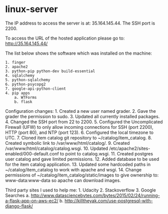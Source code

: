 # linux-server

The IP address to access the server is at: 35.164.145.44. The SSH port is 2200.

To access the URL of the hosted application please go to: http://35.164.145.44/

The list below shows the software which was installed on the machine:

	1. finger
	2. apache2
	3. python-pip python-dev build-essential
	4. sqlalchemy
	5. python-sqlalchemy
	6. python-psycopg2
	7. google-api-python-client 
	4. pip apps
		a. WTForms
		b. flask

Configuration changes:
	1. Created a new user named grader.
	2. Gave the grader the permission to sudo.
	3. Updated all currently installed packages.
	4. Changed the SSH port from 22 to 2200.
	5. Configured the Uncomplicated Firewall (UFW) to only allow incoming connections for SSH (port 2200), HTTP (port 80), and NTP (port 123).
	6. Configured the local timezone to UTC.
	7. Cloned item catalog git repository to ~/catalog/item_catalog.
	8. Created symbolic link to /var/www/html/catalog/. 
	9. Created /var/www/html/catalog/catalog.wsgi.
	10. Updated /etc/apache2/sites-enabled/000-default.conf to point to catalog.wsgi.
	11. Created postgres user catalog and gave limited permissions.
	12. Added database to be used for the item catalog application.
	13. Updated some hardcoded paths in ~/catalog/item_catalog to work with apache and wsgi.
	14. Change permissions of ~/catalog/item_catalog/static/images to give ownership to: www-data:www-data so apache can download images.

Third party sites I used to help me:
	1. Udacity
	2. Stackoverflow
	3. Google Searches
		a. http://www.datasciencebytes.com/bytes/2015/02/24/running-a-flask-app-on-aws-ec2/
		b. http://killtheyak.com/use-postgresql-with-django-flask/

